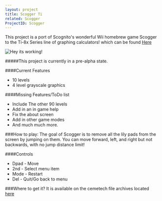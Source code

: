 ```yaml
---
layout: project
title: Scogger Ti
related: Scogger
ProjectID: Scogger
---
```



This project is a port of Scognito's wonderful Wii homebrew game Scogger to the Ti-8x Series line of graphing calculators! which can be found [Here](http://scognito.drunkencoders.com/projects/scogger.php "Scognito's Dev Page")


![Hey its working!](http://img.keepdream.in/ScoggerTi/BaseLevelsAlpha.gif)

#####This project is currently in a pre-alpha state. 

####Current Features

+ 10 levels
+ 4 level grayscale graphics

####Missing Features/ToDo list
+ Include The other 90 levels 
+ Add in an in game help
+ Fix the about screen
+ Add in other game modes
+ And much much more.


###How to play:
The goal of Scogger is to remove all the lily pads from the screen by jumping on them. You can move forward, left, and right but not backwards, with no jump distance limit!

####Controls
+ Dpad - Move
+ 2nd - Select menu item
+ Mode - Restart
+ Del - Quit/Go back to menu

###Where to get it? 
It is available on the cemetech file archives located [here](http://www.cemetech.net/programs/index.php?mode=file&id=1119)

